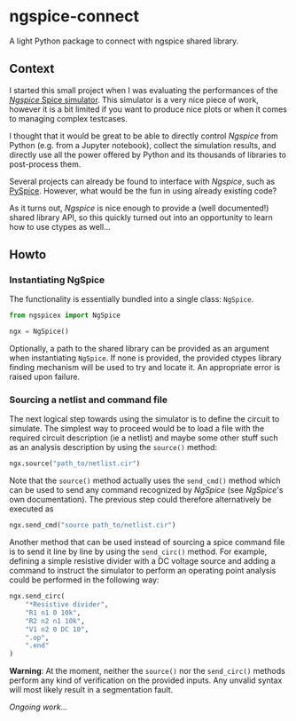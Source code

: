 # ngspice-connect

A light Python package to connect with ngspice shared library.

## Context

I started this small project when I was evaluating the performances of the
[*Ngspice* Spice simulator](http://ngspice.sourceforge.net/).
This simulator is a very nice piece of work, however it is a bit limited if you
want to produce nice plots or when it comes to managing complex testcases.

I thought that it would be great to be able to directly control *Ngspice*
from Python (e.g. from a Jupyter notebook), collect the simulation results,
and directly use all the power offered by Python and its thousands of libraries
to post-process them.

Several projects can already be found to interface with *Ngspice*, such as
[PySpice](https://pyspice.fabrice-salvaire.fr/).
However, what would be the fun in using already existing code?

As it turns out, *Ngspice* is nice enough to provide a (well documented!)
shared library API, so this quickly turned out into an opportunity to learn
how to use ctypes as well...

## Howto

### Instantiating NgSpice

The functionality is essentially bundled into a single class: `NgSpice`.

```python
from ngspicex import NgSpice

ngx = NgSpice()
```

Optionally, a path to the shared library can be provided as an argument
when instantiating `NgSpice`. If none is provided, the provided ctypes
library finding mechanism will be used to try and locate it.
An appropriate error is raised upon failure.

### Sourcing a netlist and command file

The next logical step towards using the simulator is to define the
circuit to simulate.
The simplest way to proceed would be to load a file with the required
circuit description (ie a netlist) and maybe some other stuff such as
an analysis description by using the `source()` method:

```python
ngx.source("path_to/netlist.cir")
```

Note that the `source()` method actually uses the `send_cmd()` method which
can be used to send any command recognized by *NgSpice* (see *NgSpice*'s
own documentation).
The previous step could therefore alternatively be executed as

```python
ngx.send_cmd("source path_to/netlist.cir")
```

Another method that can be used instead of sourcing a spice command file
is to send it line by line by using the `send_circ()` method.
For example, defining a simple resistive divider with a DC voltage source
and adding a command to instruct the simulator to perform an operating point
analysis could be performed in the following way:

```python
ngx.send_circ(
    "*Resistive divider",
    "R1 n1 0 10k",
    "R2 n2 n1 10k",
    "V1 n2 0 DC 10",
    ".op",
    ".end"
)
```
**Warning**: At the moment, neither the `source()` nor the `send_circ()`
methods perform any kind of verification on the provided inputs.
Any unvalid syntax will most likely result in a segmentation fault.

*Ongoing work...*